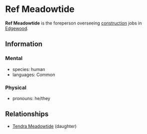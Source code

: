 # Ref Meadowtide

**Ref Meadowtide** is the foreperson overseeing [construction](../edgewood-construction.md) jobs in [Edgewood](../../../societies/esterfell-accord/edgewood/edgewood.md).

## Information

### Mental

- species: human
- languages: Common

### Physical

- pronouns: he/they

## Relationships

- [Tendra Meadowtide](../../../societies/esterfell-accord/citizenry/tendra-meadowtide.md) (daughter)
